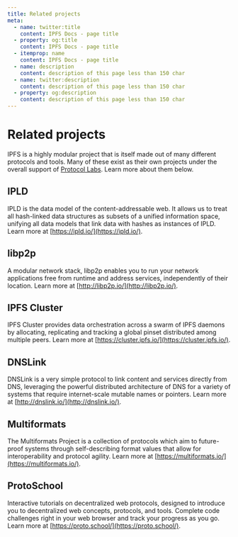 ```yaml
---
title: Related projects
meta:
  - name: twitter:title
    content: IPFS Docs - page title
  - property: og:title
    content: IPFS Docs - page title
  - itemprop: name
    content: IPFS Docs - page title
  - name: description
    content: description of this page less than 150 char
  - name: twitter:description
    content: description of this page less than 150 char
  - property: og:description
    content: description of this page less than 150 char
---
```


# Related projects

IPFS is a highly modular project that is itself made out of many different protocols and tools. Many of these exist as their own projects under the overall support of [Protocol Labs](https://protocol.ai). Learn more about them below.

## IPLD

IPLD is the data model of the content-addressable web. It allows us to treat all hash-linked data structures as subsets of a unified information space, unifying all data models that link data with hashes as instances of IPLD. Learn more at [https://ipld.io/](https://ipld.io/).

## libp2p

A modular network stack, libp2p enables you to run your network applications free from runtime and address services, independently of their location. Learn more at [http://libp2p.io/](http://libp2p.io/).

## IPFS Cluster

IPFS Cluster provides data orchestration across a swarm of IPFS daemons by allocating, replicating and tracking a global pinset distributed among multiple peers. Learn more at [https://cluster.ipfs.io/](https://cluster.ipfs.io/).

## DNSLink

DNSLink is a very simple protocol to link content and services directly from DNS, leveraging the powerful distributed architecture of DNS for a variety of systems that require internet-scale mutable names or pointers. Learn more at [http://dnslink.io/](http://dnslink.io/).

## Multiformats

The Multiformats Project is a collection of protocols which aim to future-proof systems through self-describing format values that allow for interoperability and protocol agility. Learn more at [https://multiformats.io/](https://multiformats.io/).

## ProtoSchool

Interactive tutorials on decentralized web protocols, designed to introduce you to decentralized web concepts, protocols, and tools. Complete code challenges right in your web browser and track your progress as you go. Learn more at [https://proto.school/](https://proto.school/).
